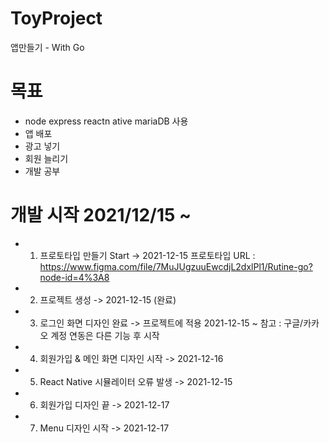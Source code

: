 # ToyProject
앱만들기 - With Go

# 목표 
- node express reactn ative mariaDB 사용
- 앱 배포
- 광고 넣기
- 회원 늘리기
- 개발 공부

# 개발 시작 2021/12/15 ~
 - 1. 프로토타입 만들기 Start -> 2021-12-15 프로토타입 URL : https://www.figma.com/file/7MuJUgzuuEwcdjL2dxlPl1/Rutine-go?node-id=4%3A8
 - 2. 프로젝트 생성 -> 2021-12-15 (완료)
 - 3. 로그인 화면 디자인 완료 -> 프로젝트에 적용 2021-12-15 ~ 참고 : 구글/카카오 계정 연동은 다른 기능 후 시작
 - 4. 회원가입 & 메인 화면 디자인 시작 -> 2021-12-16 
 - 5. React Native 시뮬레이터 오류 발생 -> 2021-12-15
 - 6. 회원가입 디자인 끝 -> 2021-12-17
 - 7. Menu 디자인 시작 -> 2021-12-17
